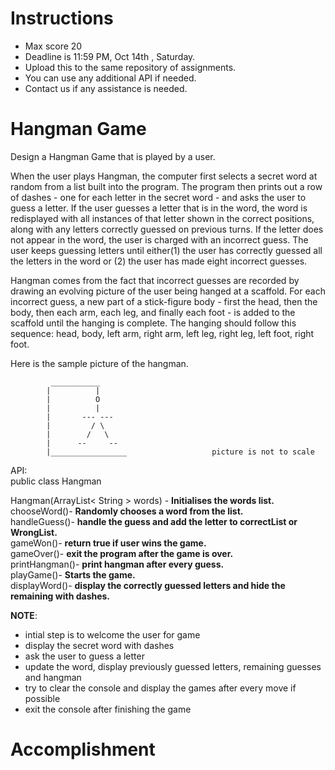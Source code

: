 # Instructions

* Max score 20
* Deadline is 11:59 PM, Oct 14th , Saturday. 
* Upload this to the same repository of assignments.
* You can use any additional API if needed.
* Contact us if any assistance is needed. 


# Hangman Game

Design a Hangman Game that is played by a user.  

When the user plays Hangman, the computer first selects a secret word at random from a list built into the program. The program then prints out a row of dashes - one for each letter in the secret word - and asks the user to guess a letter. If the user guesses a letter that is in the word, the word is redisplayed
with all instances of that letter shown in the correct positions, along with any letters correctly guessed on previous turns. If the letter does not appear in the word, the user is charged with an incorrect guess. The user keeps guessing letters until either(1) the user has correctly guessed all the letters in the word or (2) the user has made eight incorrect guesses.

Hangman comes from the fact that incorrect guesses are recorded by drawing an evolving picture of the user being hanged at a scaffold. For each incorrect guess, a new part of a stick-figure body - first the head, then the body, then each arm, each leg, and finally each foot - is added to the scaffold until
the hanging is complete. The hanging should follow this sequence:  head, body, left arm, right arm, left leg, right leg, left foot, right foot.

Here is the sample picture of the hangman.

```
		 ___________
		|          | 
		|          O
		|          |
		|       --- ---
		|         / \
		|        /   \
		|      --     --
		|_________________                   picture is not to scale
```

API:  
public class Hangman

Hangman(ArrayList< String >  words) - **Initialises the words list.**  
chooseWord()- **Randomly chooses a word from the list.**  
handleGuess()- **handle the guess and add the letter to correctList or WrongList.**  
gameWon()- **return true if user wins the game.**  
gameOver()- **exit the program after the game is over.**  
printHangman()- **print hangman after every guess.**  
playGame()- **Starts the game.**  
displayWord()- **display the correctly guessed letters and hide the remaining with dashes.** 



**NOTE**:  

* intial step is to welcome the user for game
* display the secret word with dashes
* ask the user to guess a letter
* update the word, display previously guessed letters, remaining guesses and hangman
* try to clear the console and display the games after every move if possible
* exit the console after finishing the game

# Accomplishment

